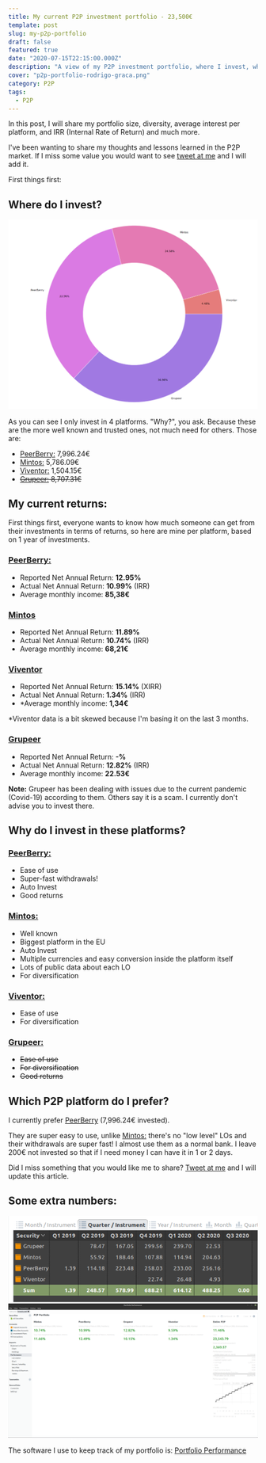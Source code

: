 ```yaml
---
title: My current P2P investment portfolio - 23,500€
template: post
slug: my-p2p-portfolio
draft: false
featured: true
date: "2020-07-15T22:15:00.000Z"
description: "A view of my P2P investment portfolio, where I invest, why, and the returns"
cover: "p2p-portfolio-rodrigo-graca.png"
category: P2P
tags:
  - P2P
---
```


In this post, I will share my portfolio size, diversity, average interest per platform, and IRR (Internal Rate of Return) and much more.

I've been wanting to share my thoughts and lessons learned in the P2P market. If I miss some value you would want to see [tweet at me](https://twitter.com/rodrigograca31) and I will add it.

First things first:

## Where do I invest?

<!-- [![P2P Portfolio - Rodrigo Graça](./p2p-portfolio-rodrigo-graca.png)](./p2p-portfolio-rodrigo-graca.png) -->

![P2P Portfolio - Rodrigo Graça](./p2p-portfolio-rodrigo-graca.png)

As you can see I only invest in 4 platforms. "Why?", you ask.
Because these are the more well known and trusted ones, not much need for others.
Those are:

- [PeerBerry:](https://peerberry.com/ref/GZZQ89/) 7,996.24€
- [Mintos:](https://www.mintos.com/en/l/ref/114BY3) 5,786.09€
- [Viventor:](https://www.viventor.com/?ref=FM6324) 1,504.15€
- ~~[Grupeer:](https://www.grupeer.com/) 8,707.31€~~

## My current returns:

First things first, everyone wants to know how much someone can get from their investments in terms of returns, so here are mine per platform, based on 1 year of investments.

### [PeerBerry: ](https://peerberry.com/ref/GZZQ89/)

- Reported Net Annual Return: **12.95%**
- Actual Net Annual Return: **10.99%** (IRR)
- Average monthly income: **85,38€**

### [Mintos](https://www.mintos.com/en/l/ref/114BY3)

- Reported Net Annual Return: **11.89%**
- Actual Net Annual Return: **10.74%** (IRR)
- Average monthly income: **68,21€**

### [Viventor](https://www.viventor.com/?ref=FM6324)

- Reported Net Annual Return: **15.14%** (XIRR)
- Actual Net Annual Return: **1.34%** (IRR)
- \*Average monthly income: **1,34€**

\*Viventor data is a bit skewed because I'm basing it on the last 3 months.

### [Grupeer](https://www.grupeer.com/)

- Reported Net Annual Return: **-%**
- Actual Net Annual Return: **12.82%** (IRR)
- Average monthly income: **22.53€**

**Note:** Grupeer has been dealing with issues due to the current pandemic (Covid-19) according to them. Others say it is a scam.
I currently don't advise you to invest there.

## Why do I invest in these platforms?

### [PeerBerry:](https://peerberry.com/ref/GZZQ89/)

- Ease of use
- Super-fast withdrawals!
- Auto Invest
- Good returns

### [Mintos:](https://www.mintos.com/en/l/ref/114BY3)

- Well known
- Biggest platform in the EU
- Auto Invest
- Multiple currencies and easy conversion inside the platform itself
- Lots of public data about each LO
- For diversification

### [Viventor:](https://www.viventor.com/?ref=FM6324)

- Ease of use
- For diversification

### [Grupeer:](https://www.grupeer.com/)

- ~~Ease of use~~
- ~~For diversification~~
- ~~Good returns~~

## Which P2P platform do I prefer?

I currently prefer [PeerBerry](https://peerberry.com/ref/GZZQ89/) (7,996.24€ invested).

They are super easy to use, unlike [Mintos:](https://www.mintos.com/en/l/ref/114BY3) there's no "low level" LOs and their withdrawals are super fast! I almost use them as a normal bank. I leave 200€ not invested so that if I need money I can have it in 1 or 2 days.

Did I miss something that you would like me to share? [Tweet at me](https://twitter.com/rodrigograca31) and I will update this article.

## Some extra numbers:

![Quarters 2019-2020](./quarters.png)
![Portfolio Performance - Performance](./portfolio-performance.png)

The software I use to keep track of my portfolio is: [Portfolio Performance](https://www.portfolio-performance.info/)
